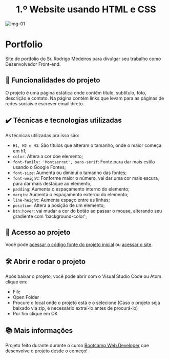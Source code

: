 <h1 align="center"> 1.º Website usando HTML e CSS</h1>

![img-01](https://user-images.githubusercontent.com/97979883/176007405-6c349692-116b-45db-9a61-067ec3572a69.JPG)

# Portfolio

Site de portfolio do Sr. Rodrigo Medeiros para divulgar seu trabalho como Desenvolvedor Front-end. 

## 🔨 Funcionalidades do projeto

O projeto é uma página estática onde contém título, subtítulo, foto, descrição e contato. Na página contém links que levam para as páginas de redes sociais e escrever email direto. 

## ✔️ Técnicas e tecnologias utilizadas

As técnicas utilizadas pra isso são:

- `H1, H2 e H3`: São títulos que alteram o tamanho, onde o maior começa em h1;
- `color`: Altera a cor doe elemento;
- `font-family: 'Montserrat', sans-serif`: Fonte para dar mais estilo usando o Google Fontes;
- `font-size`: Aumenta ou diminui o tamanho das fontes;
- `font-weight`: Fonforme maior o número, vai dar uma cor mais escura, para dar mais destaque ao elemento;
- `padding`: Aumenta o espaçamento interno do elemento;
- `margin`: Aumenta o espaçamento externo do elemento;
- `line-height`: Aumenta espaço entre as linhas;
- `position`: Altera a posição de um elemento;
- `btn:hover`: vai mudar a cor do botão ao passar o mouse, alterando seu gradiente com 'background-color';

## 📁 Acesso ao projeto

Você pode [acessar o código fonte do projeto inicial](https://github.com/rodrigoMedeiros0/Rodrigo-Website) ou [acessar o site](https://rodrigomedeiros0.github.io/Rodrigo-Website/).

## 🛠️ Abrir e rodar o projeto

Após baixar o projeto, você pode abrir com o Visual Studio Code ou Atom clique em:

- File
- Open Folder
- Procure o local onde o projeto está e o selecione (Caso o projeto seja baixado via zip, é necessário extraí-lo antes de procurá-lo)
- Por fim clique em OK

## 📚 Mais informações 

Projeto feito durante durante o curso [Bootcamp Web Developer]([https://cursos.alura.com.br/course/android-kotlin-personalize-app](https://www.udemy.com/course/the-complete-web-development-bootcamp/)) que desenvolve o projeto desde o começo!

